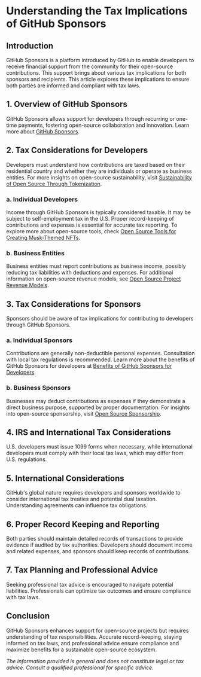 # Understanding the Tax Implications of GitHub Sponsors

## Introduction

GitHub Sponsors is a platform introduced by GitHub to enable developers to receive financial support from the community for their open-source contributions. This support brings about various tax implications for both sponsors and recipients. This article explores these implications to ensure both parties are informed and compliant with tax laws.

## 1. Overview of GitHub Sponsors

GitHub Sponsors allows support for developers through recurring or one-time payments, fostering open-source collaboration and innovation. Learn more about [GitHub Sponsors](https://github.com/sponsors).

## 2. Tax Considerations for Developers

Developers must understand how contributions are taxed based on their residential country and whether they are individuals or operate as business entities. For more insights on open-source sustainability, visit [Sustainability of Open Source Through Tokenization](https://www.license-token.com/wiki/sustainability-of-open-source-through-tokenization).

### a. Individual Developers

Income through GitHub Sponsors is typically considered taxable. It may be subject to self-employment tax in the U.S. Proper record-keeping of contributions and expenses is essential for accurate tax reporting. To explore more about open-source tools, check [Open Source Tools for Creating Musk-Themed NFTs](https://www.license-token.com/wiki/open-source-tools-for-creating-musk-themed-nf-ts).

### b. Business Entities

Business entities must report contributions as business income, possibly reducing tax liabilities with deductions and expenses. For additional information on open-source revenue models, see [Open Source Project Revenue Models](https://www.license-token.com/wiki/open-source-project-revenue-models).

## 3. Tax Considerations for Sponsors

Sponsors should be aware of tax implications for contributing to developers through GitHub Sponsors.

### a. Individual Sponsors

Contributions are generally non-deductible personal expenses. Consultation with local tax regulations is recommended. Learn more about the benefits of GitHub Sponsors for developers at [Benefits of GitHub Sponsors for Developers](https://www.license-token.com/wiki/benefits-of-git-hub-sponsors-for-developers).

### b. Business Sponsors

Businesses may deduct contributions as expenses if they demonstrate a direct business purpose, supported by proper documentation. For insights into open-source sponsorship, visit [Open Source Sponsorship](https://www.license-token.com/wiki/open-source-sponsorship).

## 4. IRS and International Tax Considerations

U.S. developers must issue 1099 forms when necessary, while international developers must comply with their local tax laws, which may differ from U.S. regulations.

## 5. International Considerations

GitHub's global nature requires developers and sponsors worldwide to consider international tax treaties and potential dual taxation. Understanding agreements can influence tax obligations.

## 6. Proper Record Keeping and Reporting

Both parties should maintain detailed records of transactions to provide evidence if audited by tax authorities. Developers should document income and related expenses, and sponsors should keep records of contributions.

## 7. Tax Planning and Professional Advice

Seeking professional tax advice is encouraged to navigate potential liabilities. Professionals can optimize tax outcomes and ensure compliance with tax laws.

## Conclusion

GitHub Sponsors enhances support for open-source projects but requires understanding of tax responsibilities. Accurate record-keeping, staying informed on tax laws, and professional advice ensure compliance and maximize benefits for a sustainable open-source ecosystem.

*The information provided is general and does not constitute legal or tax advice. Consult a qualified professional for specific advice.*
